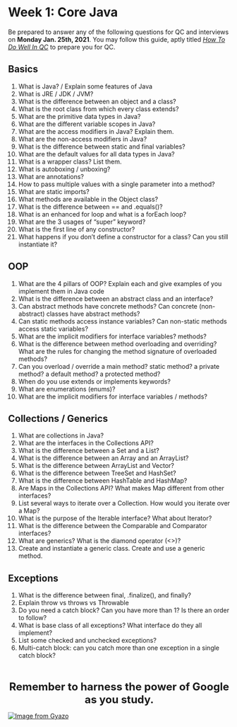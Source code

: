 # Week 1: Core Java
Be prepared to answer any of the following questions for QC and interviews on **Monday Jan. 25th, 2021**.  You may follow this guide, aptly titled [*How To Do Well In QC*](https://github.com/210119-ROC/demos/blob/main/week1/how-to-do-well-in-qc.md) to prepare you for QC.

## Basics
1. What is Java? / Explain some features of Java
2. What is JRE / JDK / JVM?
3. What is the difference between an object and a class?
4. What is the root class from which every class extends?
5. What are the primitive data types in Java?
6. What are the different variable scopes in Java?
7. What are the access modifiers in Java? Explain them.
8. What are the non-access modifiers in Java?
9. What is the difference between static and final variables?
10. What are the default values for all data types in Java?
11. What is a wrapper class? List them.
12. What is autoboxing / unboxing?
13. What are annotations?
14. How to pass multiple values with a single parameter into a method?
15. What are static imports?
16. What methods are available in the Object class?
17. What is the difference between == and .equals()?
18. What is an enhanced for loop and what is a forEach loop?
19. What are the 3 usages of “super” keyword?
20. What is the first line of any constructor?
21. What happens if you don’t define a constructor for a class? Can you still instantiate it?

## OOP
1. What are the 4 pillars of OOP? Explain each and give examples of you implement them in Java code
2. What is the difference between an abstract class and an interface?
3. Can abstract methods have concrete methods? Can concrete (non-abstract) classes have abstract methods?
4. Can static methods access instance variables? Can non-static methods access static variables?
5. What are the implicit modifiers for interface variables? methods?
6. What is the difference between method overloading and overriding? What are the rules for changing the method signature of overloaded methods?
7. Can you overload / override a main method? static method? a private method? a default method? a protected method?
8. When do you use extends or implements keywords?
9. What are enumerations (enums)?
10. What are the implicit modifiers for interface variables / methods?

## Collections / Generics
1. What are collections in Java?
2. What are the interfaces in the Collections API?
3. What is the difference between a Set and a List?
4. What is the difference between an Array and an ArrayList?
5. What is the difference between ArrayList and Vector?
6. What is the difference between TreeSet and HashSet?
7. What is the difference between HashTable and HashMap?
8. Are Maps in the Collections API? What makes Map different from other interfaces?
9. List several ways to iterate over a Collection. How would you iterate over a Map?
10. What is the purpose of the Iterable interface? What about Iterator?
11. What is the difference between the Comparable and Comparator interfaces?
12. What are generics? What is the diamond operator (<>)?
13. Create and instantiate a generic class. Create and use a generic method.

## Exceptions
1. What is the difference between final, .finalize(), and finally?
2. Explain throw vs throws vs Throwable
3. Do you need a catch block? Can you have more than 1? Is there an order to follow?
4. What is base class of all exceptions? What interface do they all implement?
5. List some checked and unchecked exceptions?
6. Multi-catch block: can you catch more than one exception in a single catch block?
<br>
<br>

<div align="center"><font size="+2"><strong>Remember to harness the power of Google as you study.</strong></font></div>

[![Image from Gyazo](https://i.gyazo.com/067549d67e91a451ad38e2fef1c02493.gif)](https://gyazo.com/067549d67e91a451ad38e2fef1c02493)
